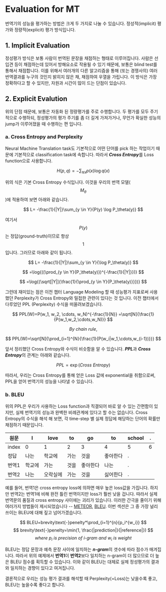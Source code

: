 # Evaluation for MT

번역기의 성능을 평가하는 방법은 크게 두 가지로 나눌 수 있습니다. 정성적(implicit) 평가와 정량적(explicit) 평가 방식입니다.

## 1. Implicit Evaluation

정성평가 방식은 보통 사람이 번역된 문장을 채점하는 형태로 이루어집니다. 사람은 선입견 등이 채점하는데 있어서 방해요소로 작용될 수 있기 때문에, 보통은 blind test를 통해서 채점합니다. 이를 위해서 여러개의 다른 알고리즘을 통해 (또는 경쟁사의) 여러 번역결과를 누구의 것인지 밝히지 않은 채, 채점하여 우열을 가립니다. 이 방식은 가장 정확하다고 할 수 있지만, 자원과 시간이 많이 드는 단점이 있습니다.

## 2. Explicit Evalution

위의 단점 때문에, 보통은 자동화 된 정량평가를 주로 수행합니다. 두 평가를 모두 주기적으로 수행하되, 정성평가의 평가 주기를 좀 더 길게 가져가거나, 무언가 확실한 성능의 jump가 이루어졌을 때 수행하는 편 입니다.

### a. Cross Entropy and Perplexity

Neural Machine Translation task도 기본적으로 어떤 단어를 pick 하는 작업이기 때문에 기본적으로 classification task에 속합니다. 따라서 ***Cross Entropy***를 Loss function으로 사용합니다. 

$$
H(p,q)=-{\sum_{\forall x}{p(x)\log{q(x)}}}
$$

위의 식은 기본 Cross Entropy 수식입니다. 이것을 우리의 번역 모델($$ M_\theta $$)에 적용하여 보면 아래와 같습니다.

$$
L= -\frac{1}{|Y|}\sum_{y \in Y}{P(y) \log P_\theta(y)}
$$

여기서 $$ P(y) $$는 정답(ground-truth)이므로 항상 $$ 1 $$입니다. 그러므로 아래와 같이 됩니다.

$$
L= -\frac{1}{|Y|}\sum_{y \in Y}{\log P_\theta(y)}
$$

$$
=\log{((\prod_{y \in Y}{P_\theta(y)})^{-\frac{1}{|Y|}})}
$$

$$
=\log{(\sqrt[|Y|]{\frac{1}{\prod_{y \in Y}{P_\theta(y)}}})}
$$

그런데 재미있는 점은 이전 챕터 Language Modeling 할 때 성능평가 지표로써 사용했던 Perplexity가 Cross Entropy와 밀접한 관련이 있다는 것 입니다. 이전 챕터에서 다루었던 PPL (Perplexity) 수식을 떠올려보겠습니다.

$$
PPL(W)=P(w_1, w_2, \cdots, w_N)^{-\frac{1}{N}}
=\sqrt[N]{\frac{1}{P(w_1,w_2,\cdots,w_N)}}
$$

$$
By~chain~rule,
$$

$$
PPL(W)=\sqrt[N]{\prod_{i=1}^{N}{\frac{1}{P(w_i|w_1,\cdots,w_{i-1})}}}
$$

앞서 정리했던 Cross Entropy와 수식이 비슷함을 알 수 있습니다. ***PPL***과 ***Cross Entropy***의 관계는 아래와 같습니다.

$$
PPL = \exp(Cross~Entropy)
$$

따라서, 우리는 Cross Entropy를 통해 얻은 Loss 값에 exponential을 취함으로써, PPL을 얻어 번역기의 성능을 나타낼 수 있습니다.

### b. BLEU

위의 PPL은 우리가 사용하는 Loss function과 직결되어 바로 알 수 있는 간편함이 있지만, 실제 번역기의 성능과 완벽한 비례관계에 있다고 할 수는 없습니다. Cross Entropy의 수식을 해석 해 보면, 각 time-step 별 실제 정답에 해당하는 단어의 확률만 채점하기 때문입니다.

|원문|I|love|to|go|to|school|.|
|-|-|-|-|-|-|-|-|
|index|0|1|2|3|4|5|6|
|정답|나는|학교에|가는|것을|좋아한다|.||
|번역1|학교에|가는|것을|좋아한다|나는|.||
|번역2|나는|오락실에|가는|것을|싫어한다|.||

예를 들어, 번역1은 cross entropy loss에 의하면 매우 높은 loss값을 가집니다. 하지만 번역2는 번역1에 비해 완전 틀린 번역이지만 loss가 훨씬 낮을 겁니다. 따라서 실제 번역문의 품질과 cross entropy 사이에는 괴리가 있습니다. 이러한 간극을 줄이기 위해 여러가지 방법들이 제시되었습니다 -- [METEOR](https://en.wikipedia.org/wiki/METEOR), [BLEU](https://en.wikipedia.org/wiki/BLEU). 이번 섹션은 그 중 가장 널리 쓰이는 BLEU에 대해 짚고 넘어가겠습니다.

$$
BLEU=brevity\text{-}penelty*\prod_{i=1}^{n}{p_i^{w_i}}
$$
$$
brevity\text{-}penelty=\min(1, \frac{|prediction|}{|reference|})
$$
$$
where~p_i~is~precision~of~i\text{-}gram~and~w_i~is~weight
$$

BLEU는 정답 문장과 예측 문장 사이에 일치하는 ***n-gram***의 갯수에 따라 점수가 매겨집니다. 따라서 위의 예제에서 **번역1**이 **번역2**보다 일치하는 n-gram이 더 많으므로 더 높은 BLEU 점수를 획득할 수 있습니다. 이와 같이 BLEU는 대체로 실제 정성평가의 결과와 일치하는 경향이 있다고 여겨집니다.

결론적으로 우리는 성능 평가 결과를 해석할 때 Perplexity(=Loss)는 낮을수록 좋고, BLEU는 높을수록 좋다고 합니다.